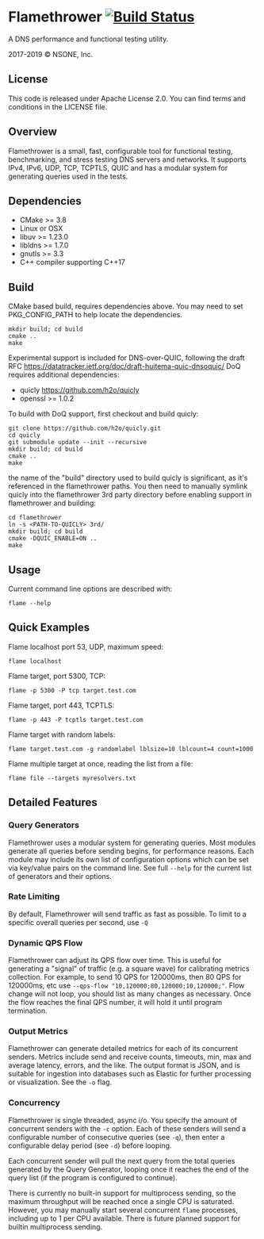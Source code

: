 Flamethrower [![Build Status](https://travis-ci.org/DNS-OARC/flamethrower.svg?branch=master)](https://travis-ci.org/DNS-OARC/flamethrower)
============

A DNS performance and functional testing utility.

2017-2019 © NSONE, Inc.

License
-------
This code is released under Apache License 2.0. You can find terms and conditions in the LICENSE file.


Overview
--------

Flamethrower is a small, fast, configurable tool for functional testing, benchmarking, and stress testing DNS servers and networks. It supports IPv4, IPv6, UDP, TCP, TCPTLS, QUIC and has a modular system for generating queries used in the tests.

Dependencies
------------

* CMake >= 3.8
* Linux or OSX
* libuv >= 1.23.0
* libldns >= 1.7.0
* gnutls >= 3.3
* C++ compiler supporting C++17

Build
-----

CMake based build, requires dependencies above. You may need to set PKG_CONFIG_PATH to help locate the dependencies.
```
mkdir build; cd build
cmake ..
make
```

Experimental support is included for DNS-over-QUIC, following the draft RFC https://datatracker.ietf.org/doc/draft-huitema-quic-dnsoquic/
DoQ requires additional dependencies:
 * quicly https://github.com/h2o/quicly
 * openssl >= 1.0.2
 
To build with DoQ support, first checkout and build quicly:
```
git clone https://github.com/h2o/quicly.git
cd quicly
git submodule update --init --recursive
mkdir build; cd build
cmake ..
make
```
the name of the "build" directory used to build quicly is significant, as it's referenced in the flamethrower paths.
You then need to manually symlink quicly into the flamethrower 3rd party directory before enabling support in flamethrower and building:
```
cd flamethrower
ln -s <PATH-TO-QUICLY> 3rd/
mkdir build; cd build
cmake -DQUIC_ENABLE=ON ..
make
```

Usage
-----

Current command line options are described with:

```
flame --help
```

Quick Examples
--------

Flame localhost port 53, UDP, maximum speed:
```
flame localhost
```

Flame target, port 5300, TCP:
```
flame -p 5300 -P tcp target.test.com
```

Flame target, port 443, TCPTLS:
```
flame -p 443 -P tcptls target.test.com
```

Flame target with random labels:
```
flame target.test.com -g randomlabel lblsize=10 lblcount=4 count=1000
```

Flame multiple target at once, reading the list from a file:
```
flame file --targets myresolvers.txt
```

Detailed Features
-----------------

### Query Generators

 Flamethrower uses a modular system for generating queries. Most modules generate all queries before sending begins, for performance reasons.
 Each module may include its own list of configuration options which can be set via key/value pairs on the command line.
 See full `--help` for the current list of generators and their options.

### Rate Limiting

 By default, Flamethrower will send traffic as fast as possible. To limit to a specific overall queries per second, use `-Q`

### Dynamic QPS Flow

 Flamethrower can adjust its QPS flow over time. This is useful for generating a "signal" of traffic (e.g. a square wave) for calibrating metrics collection. For example, to send 10 QPS for 120000ms, then 80 QPS for 120000ms, etc use `--qps-flow "10,120000;80,120000;10,120000;"`. Flow change will not loop, you should list as many changes as necessary. Once the flow reaches the final QPS number, it will hold it until program termination.

### Output Metrics

 Flamethrower can generate detailed metrics for each of its concurrent senders. Metrics include send and receive counts, timeouts, min, max and average latency, errors, and the like. The output format is JSON, and is suitable for ingestion into databases such as Elastic for further processing or visualization. See the `-o` flag.

### Concurrency

 Flamethrower is single threaded, async i/o. You specify the amount of concurrent senders with the `-c` option. Each of these senders will send a configurable number of consecutive queries (see `-q`), then enter a configurable delay period (see `-d`) before looping.

 Each concurrent sender will pull the next query from the total queries generated by the Query Generator, looping once it reaches the end of the query list (if the program is configured to continue).

 There is currently no built-in support for multiprocess sending, so the maximum throughput will be reached once a single CPU is saturated. However, you may manually start several concurrent `flame` processes, including up to 1 per CPU available. There is future planned support for builtin multiprocess sending.



